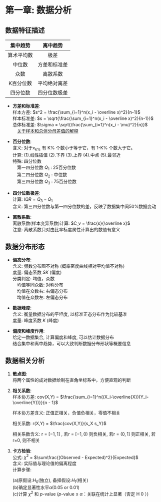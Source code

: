 # 第一章: 数据分析
## 数据特征描述

**集中趋势**|**离中趋势**
:-:|:-:
算术平均数|极差
中位数|方差和标准差
众数|离散系数
K百分位数|平均绝对离差
四分位数|四分位数极差

- **方差和标准差**:  
    样本方差: $s^2 = \frac{\sum_{i=1}^n(x_i - \overline x)^2}{n-1}$   
    样本标准差: $s = \sqrt{\frac{\sum_{i=1}^n(x_i - \overline x)^2}{n-1}}$  
    总体标准差: $\sigma = \sqrt{\frac{\sum_{i=1}^n(x_i - \mu)^2}{n}}$  
    &emsp;[关于样本和总体分母差值的解释](https://www.zhihu.com/question/36524138/answer/324758432)


- **百分位数**:  
    含义: 对于$x_{k\%}$ 有 K% 个数小于等于它，有 1-K% 个数大于它。  
    计算: (1).线性插值 (2).下界 (3).上界 (4).中点 (5).最邻近  
    特殊: 四分位数    
    &emsp;第一四分位数 $Q_1$ : 25百分位数</br>
    &emsp;第二四分位数 $Q_2$ : 中位数</br>
    &emsp;第三四分位数 $Q_3$ : 75百分位数</br>

- **四分位数极差**:  
    计算: $IQR = Q_3 - Q_1$  
    含义: 第三四分位数与第一四分位数的差，反映了数据集中间50%数据变动

- **离散系数**:  
    离散系数(样本变异系数)计算: $C_v = \frac{s}{\overline x}$  
    注意: 离散系数只对由比率标度属性计算出的数值有意义


## 数据分布形态

- **偏态分布**:  
    含义: 频数分布图不对称 (概率密度曲线相对平均值不对称)  
    度量: 偏态系数 $SK$ (偏度)  
    分类判定: 均值，众数    
    &emsp;均值等同众数: 对称分布</br>
    &emsp;均值在众数右: 右偏态分布</br>
    &emsp;均值在众数左: 左偏态分布</br>

- **数据峰度**:  
    含义: 衡量数据分布的平坦度, 以标准正态分布作为比较基准  
    度量: 峰度系数 $K$ (峰度)

- **偏度和峰度作用**:  
    给定一数据集合, 计算偏度和峰度, 可以估计数据分布<br>
    结合集中和离中趋势，可以大致判断数据分布形状等概要信息

## 数据相关分析

1. **散点图**:  
    将两个属性的成对数据绘制在直角坐标系中，方便直观的判断

2. **相关系数**:  
    样本协方差: cov(X,Y) = $\frac{\sum_{i=1}^n{(X_i-\overline{X})(Y_i-\overline{Y})}}{n - 1}$

    样本协方差含义: 正值正相关，负值负相关，零值不相关

    相关系数: r(X,Y) = $\frac{cov(X,Y)}{s_X s_Y}$

    相关系数含义: r = $[-1,1]$ , 若r = $[-1,0)$ 则负相关, 若r = $(0,1]$ 则正相关, 若r=0, 则不相关

3. **卡方检验**:  
    公式: $\chi^2$ = $\sum\frac{(Observed - Expected)^2}{Expected}$  
    含义: 实际值与理论值的偏离程度  
    计算步骤:<p align="left">(a)原假设:$H_0$(独立), 备择假设:$H_1$(相关)   
    (b)确定显著性水平$\alpha$(0.05 or 0.01)  
    (c)计算 $\chi^2$ 和 $p$-value ($p$-value $\leq$ $\alpha$：关联在统计上显著（否定 H 0 ）)</p>